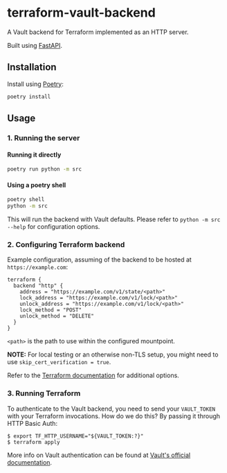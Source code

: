 # terraform-vault-backend

A Vault backend for Terraform implemented as an HTTP server.

Built using [FastAPI](https://fastapi.tiangolo.com/).

## Installation

Install using [Poetry](https://python-poetry.org/):
```sh
poetry install
```

## Usage

### 1. Running the server

#### Running it directly
  ```sh
  poetry run python -m src
  ```
#### Using a poetry shell
  ```sh
  poetry shell
  python -m src
  ```
This will run the backend with Vault defaults.
Please refer to `python -m src --help` for configuration options.

### 2. Configuring Terraform backend

Example configuration, assuming of the backend to be 
hosted at `https://example.com`:

```hcl
terraform {
  backend "http" {
    address = "https://example.com/v1/state/<path>" 
    lock_address = "https://example.com/v1/lock/<path>"
    unlock_address = "https://example.com/v1/lock/<path>"
    lock_method = "POST"
    unlock_method = "DELETE"
  }
}
```

`<path>` is the path to use within the configured mountpoint.

**NOTE:**
For local testing or an otherwise non-TLS setup, you might need to use `skip_cert_verification = true`. 

Refer to the [Terraform documentation](https://developer.hashicorp.com/terraform/language/settings/backends/http)
for additional options. 

### 3. Running Terraform

To authenticate to the Vault backend, you need to send your `VAULT_TOKEN` with your
Terraform invocations. How do we do this? By passing it through HTTP Basic Auth:

```shell
$ export TF_HTTP_USERNAME="${VAULT_TOKEN:?}"
$ terraform apply
```

More info on Vault authentication can be found at [Vault's official documentation](https://developer.hashicorp.com/vault/tutorials/getting-started/getting-started-authentication).
